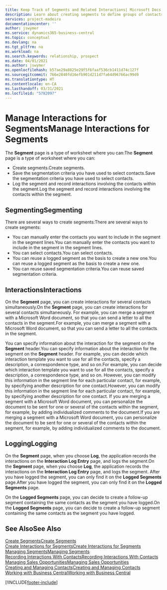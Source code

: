 ```yaml
---
title: Keep Track of Segments and Related Interactions| Microsoft Docs
description: Learn about creating segments to define groups of contacts and specifying interactions for segments.
services: project-madeira
documentationcenter: ''
author: jswymer
ms.service: dynamics365-business-central
ms.topic: conceptual
ms.devlang: na
ms.tgt_pltfrm: na
ms.workload: na
ms.search.keywords: relationship, prospect
ms.date: 04/01/2021
ms.author: jswymer
ms.openlocfilehash: b57ae29a8825e29f5f6faaf536cb1411d74c127f
ms.sourcegitcommit: 766e2840fd16efb901d211d7fa64d96766ac99d9
ms.translationtype: HT
ms.contentlocale: en-CA
ms.lasthandoff: 03/31/2021
ms.locfileid: "5782097"
---
```

# <a name="manage-interactions-for-segments"></a><span data-ttu-id="2ad52-103">Manage Interactions for Segments</span><span class="sxs-lookup"><span data-stu-id="2ad52-103">Manage Interactions for Segments</span></span>
<span data-ttu-id="2ad52-104">The **Segment** page is a type of worksheet where you can:</span><span class="sxs-lookup"><span data-stu-id="2ad52-104">The **Segment** page is a type of worksheet where you can:</span></span>

* <span data-ttu-id="2ad52-105">Create segments.</span><span class="sxs-lookup"><span data-stu-id="2ad52-105">Create segments.</span></span>
* <span data-ttu-id="2ad52-106">Save the segmentation criteria you have used to select contacts.</span><span class="sxs-lookup"><span data-stu-id="2ad52-106">Save the segmentation criteria you have used to select contacts.</span></span>
* <span data-ttu-id="2ad52-107">Log the segment and record interactions involving the contacts within the segment.</span><span class="sxs-lookup"><span data-stu-id="2ad52-107">Log the segment and record interactions involving the contacts within the segment.</span></span>

## <a name="segmenting"></a><span data-ttu-id="2ad52-108">Segmenting</span><span class="sxs-lookup"><span data-stu-id="2ad52-108">Segmenting</span></span>
<span data-ttu-id="2ad52-109">There are several ways to create segments:</span><span class="sxs-lookup"><span data-stu-id="2ad52-109">There are several ways to create segments:</span></span>

* <span data-ttu-id="2ad52-110">You can manually enter the contacts you want to include in the segment in the segment lines.</span><span class="sxs-lookup"><span data-stu-id="2ad52-110">You can manually enter the contacts you want to include in the segment in the segment lines.</span></span>
* <span data-ttu-id="2ad52-111">You can select contacts.</span><span class="sxs-lookup"><span data-stu-id="2ad52-111">You can select contacts.</span></span>
* <span data-ttu-id="2ad52-112">You can reuse a logged segment as the basis to create a new one.</span><span class="sxs-lookup"><span data-stu-id="2ad52-112">You can reuse a logged segment as the basis to create a new one.</span></span>
* <span data-ttu-id="2ad52-113">You can reuse saved segmentation criteria.</span><span class="sxs-lookup"><span data-stu-id="2ad52-113">You can reuse saved segmentation criteria.</span></span>

## <a name="interactions"></a><span data-ttu-id="2ad52-114">Interactions</span><span class="sxs-lookup"><span data-stu-id="2ad52-114">Interactions</span></span>
<span data-ttu-id="2ad52-115">On the **Segment** page, you can create interactions for several contacts simultaneously.</span><span class="sxs-lookup"><span data-stu-id="2ad52-115">On the **Segment** page, you can create interactions for several contacts simultaneously.</span></span> <span data-ttu-id="2ad52-116">For example, you can merge a segment with a Microsoft Word document, so that you can send a letter to all the contacts in the segment.</span><span class="sxs-lookup"><span data-stu-id="2ad52-116">For example, you can merge a segment with a Microsoft Word document, so that you can send a letter to all the contacts in the segment.</span></span>

<span data-ttu-id="2ad52-117">You can specify information about the interaction for the segment on the **Segment** header.</span><span class="sxs-lookup"><span data-stu-id="2ad52-117">You can specify information about the interaction for the segment on the **Segment** header.</span></span> <span data-ttu-id="2ad52-118">For example, you can decide which interaction template you want to use for all the contacts, specify a description, a correspondence type, and so on.</span><span class="sxs-lookup"><span data-stu-id="2ad52-118">For example, you can decide which interaction template you want to use for all the contacts, specify a description, a correspondence type, and so on.</span></span> <span data-ttu-id="2ad52-119">However, you can modify this information in the segment line for each particular contact, for example, by specifying another description for one contact.</span><span class="sxs-lookup"><span data-stu-id="2ad52-119">However, you can modify this information in the segment line for each particular contact, for example, by specifying another description for one contact.</span></span> <span data-ttu-id="2ad52-120">If you are merging a segment with a Microsoft Word document, you can personalize the document to be sent for one or several of the contacts within the segment, for example, by adding individualized comments to the document.</span><span class="sxs-lookup"><span data-stu-id="2ad52-120">If you are merging a segment with a Microsoft Word document, you can personalize the document to be sent for one or several of the contacts within the segment, for example, by adding individualized comments to the document.</span></span>

## <a name="logging"></a><span data-ttu-id="2ad52-121">Logging</span><span class="sxs-lookup"><span data-stu-id="2ad52-121">Logging</span></span>
<span data-ttu-id="2ad52-122">On the **Segment** page, when you choose **Log**, the application records the interactions on the **Interaction Log Entry** page, and logs the segment.</span><span class="sxs-lookup"><span data-stu-id="2ad52-122">On the **Segment** page, when you choose **Log**, the application records the interactions on the **Interaction Log Entry** page, and logs the segment.</span></span> <span data-ttu-id="2ad52-123">After you have logged the segment, you can only find it on the **Logged Segments** page.</span><span class="sxs-lookup"><span data-stu-id="2ad52-123">After you have logged the segment, you can only find it on the **Logged Segments** page.</span></span>

<span data-ttu-id="2ad52-124">On the **Logged Segments** page, you can decide to create a follow-up segment containing the same contacts as the segment you have logged.</span><span class="sxs-lookup"><span data-stu-id="2ad52-124">On the **Logged Segments** page, you can decide to create a follow-up segment containing the same contacts as the segment you have logged.</span></span>

## <a name="see-also"></a><span data-ttu-id="2ad52-125">See Also</span><span class="sxs-lookup"><span data-stu-id="2ad52-125">See Also</span></span>
[<span data-ttu-id="2ad52-126">Create Segments</span><span class="sxs-lookup"><span data-stu-id="2ad52-126">Create Segments</span></span>](marketing-how-create-segment.md)  
[<span data-ttu-id="2ad52-127">Create Interactions for Segments</span><span class="sxs-lookup"><span data-stu-id="2ad52-127">Create Interactions for Segments</span></span>](marketing-how-create-interactions.md)  
[<span data-ttu-id="2ad52-128">Managing Segments</span><span class="sxs-lookup"><span data-stu-id="2ad52-128">Managing Segments</span></span>](marketing-segments.md)  
[<span data-ttu-id="2ad52-129">Recording Interactions With Contacts</span><span class="sxs-lookup"><span data-stu-id="2ad52-129">Recording Interactions With Contacts</span></span>](marketing-interactions.md)  
[<span data-ttu-id="2ad52-130">Managing Sales Opportunities</span><span class="sxs-lookup"><span data-stu-id="2ad52-130">Managing Sales Opportunities</span></span>](marketing-manage-sales-opportunities.md)  
[<span data-ttu-id="2ad52-131">Creating and Managing Contacts</span><span class="sxs-lookup"><span data-stu-id="2ad52-131">Creating and Managing Contacts</span></span>](marketing-contacts.md)  
[<span data-ttu-id="2ad52-132">Working with Business Central</span><span class="sxs-lookup"><span data-stu-id="2ad52-132">Working with Business Central</span></span>](ui-work-product.md)


[!INCLUDE[footer-include](includes/footer-banner.md)]